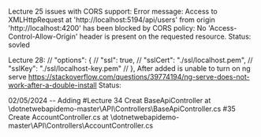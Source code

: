 Lecture 25 issues with CORS support:
Error message: Access to XMLHttpRequest at 'http://localhost:5194/api/users' from origin 'http://localhost:4200' 
has been blocked by CORS policy: No 'Access-Control-Allow-Origin' header is present on the requested resource.
Status: sovled 


Lecture 28:
         // "options": {
         //   "ssl": true,
         //   "sslCert": "./ssl/localhost.pem",
         //   "sslKey": "./ssl/localhost-key.pem"
         //  },
After added is unable to turn on ng serve
https://stackoverflow.com/questions/39774194/ng-serve-does-not-work-after-a-double-install
Status:

02/05/2024
-- Adding 
#Lecture 34 
Creat BaseApiController at \dotnetwebapidemo-master\API\Controllers\BaseApiController.cs
#35
Create AccountController.cs at \dotnetwebapidemo-master\API\Controllers\AccountController.cs
